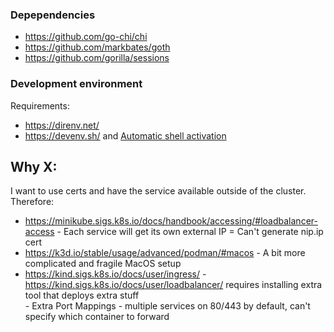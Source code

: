 ### Depependencies

- https://github.com/go-chi/chi
- https://github.com/markbates/goth
- https://github.com/gorilla/sessions


### Development environment

Requirements:

- https://direnv.net/
- https://devenv.sh/ and [Automatic shell activation]

[Automatic shell activation]: https://devenv.sh/automatic-shell-activation/#configure-shell-activation


## Why X:

I want to use certs and have the service available outside of the cluster.
Therefore:

- https://minikube.sigs.k8s.io/docs/handbook/accessing/#loadbalancer-access
        - Each service will get its own external IP = Can't generate nip.ip cert
- https://k3d.io/stable/usage/advanced/podman/#macos
        - A bit more complicated and fragile MacOS setup
- https://kind.sigs.k8s.io/docs/user/ingress/
        - https://kind.sigs.k8s.io/docs/user/loadbalancer/ requires installing extra tool that deploys extra stuff  
        - Extra Port Mappings - multiple services on 80/443 by default, can't specify which container to forward 
